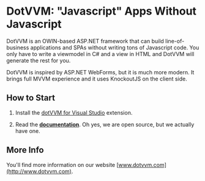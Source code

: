 DotVVM: "Javascript" Apps Without Javascript
============================================

DotVVM is an OWIN-based ASP.NET framework that can build line-of-business applications and SPAs without writing tons of Javascript code. You only have to write a viewmodel in C# and a view in HTML and DotVVM will generate the rest for you.

DotVVM is inspired by ASP.NET WebForms, but it is much more modern. It brings full MVVM experience and it uses KnockoutJS on the client side. 


How to Start
------------

1. Install the [dotVVM for Visual Studio](http://www.dotvvm.com/Download/Free/DotVVM_Free.vsix) extension.

2. Read the **[documentation](http://www.dotvvm.com/docs)**. Oh yes, we are open source, but we actually have one. 


More Info
---------

You'll find more information on our website [www.dotvvm.com](http://www.dotvvm.com).
